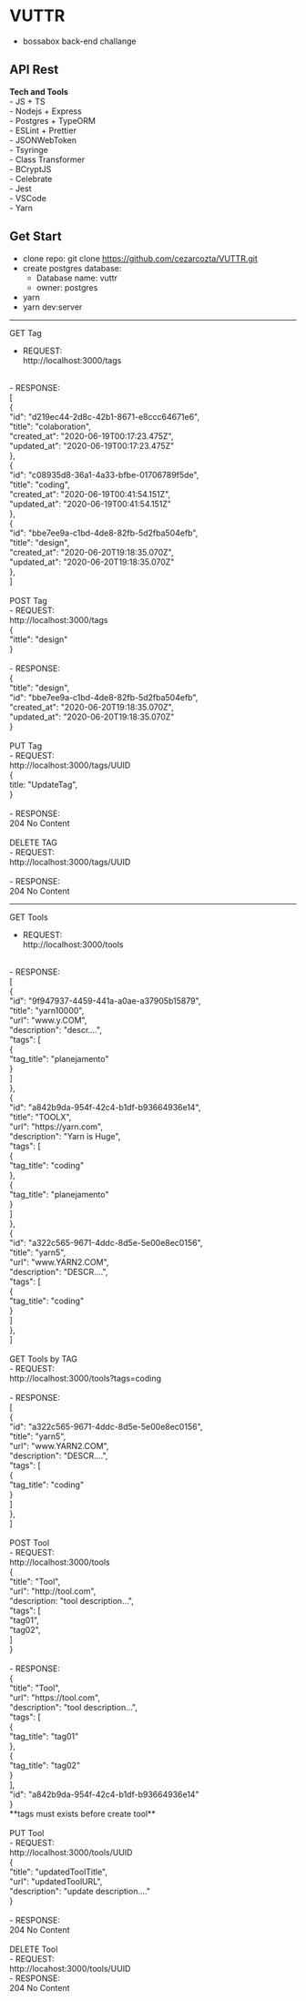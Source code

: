 # VUTTR
  - bossabox back-end challange
## API Rest
  **Tech and Tools**<br>
    - JS + TS<br>
    - Nodejs + Express<br>
    - Postgres + TypeORM<br>
    - ESLint + Prettier<br>
    - JSONWebToken<br>
    - Tsyringe<br>
    - Class Transformer<br>
    - BCryptJS<br>
    - Celebrate<br>
    - Jest<br>
    - VSCode<br>
    - Yarn<br>
## Get Start
  - clone repo: git clone https://github.com/cezarcozta/VUTTR.git
  - create postgres database:
    - Database name: vuttr
    - owner: postgres
  - yarn
  - yarn dev:server
----------------------------------------------------------------------------
GET Tag<br>
  - REQUEST:<br>
    http://localhost:3000/tags<br>
<br>
  - RESPONSE:<br>
    [<br>
      {<br>
        "id": "d219ec44-2d8c-42b1-8671-e8ccc64671e6",<br>
        "title": "colaboration",<br>
        "created_at": "2020-06-19T00:17:23.475Z",<br>
        "updated_at": "2020-06-19T00:17:23.475Z"<br>
      },<br>
      {<br>
        "id": "c08935d8-36a1-4a33-bfbe-01706789f5de",<br>
        "title": "coding",<br>
        "created_at": "2020-06-19T00:41:54.151Z",<br>
        "updated_at": "2020-06-19T00:41:54.151Z"<br>
      },<br>
      {<br>
        "id": "bbe7ee9a-c1bd-4de8-82fb-5d2fba504efb",<br>
        "title": "design",<br>
        "created_at": "2020-06-20T19:18:35.070Z",<br>
        "updated_at": "2020-06-20T19:18:35.070Z"<br>
      },<br>
    ]<br>
<br>
POST Tag<br>
  - REQUEST:<br>
    http://localhost:3000/tags<br>
    {<br>
      "ittle": "design"<br>
    }<br>
<br>
  - RESPONSE:<br>
    {<br>
      "title": "design",<br>
      "id": "bbe7ee9a-c1bd-4de8-82fb-5d2fba504efb",<br>
      "created_at": "2020-06-20T19:18:35.070Z",<br>
      "updated_at": "2020-06-20T19:18:35.070Z"<br>
    }<br>
<br>
PUT Tag<br>
  - REQUEST:<br>
    http://localhost:3000/tags/UUID<br>
    {<br>
      title: "UpdateTag",<br>
    }<br>
<br>
  - RESPONSE:<br>
    204 No Content<br>
<br>
DELETE TAG<br>
  - REQUEST:<br>
    http://localhost:3000/tags/UUID<br>
<br>
  - RESPONSE:<br>
    204 No Content<br>

------------------------------------------------------------------------------
GET Tools<br>
  - REQUEST:<br>
    http://localhost:3000/tools<br>
<br>
  - RESPONSE:<br>
    [<br>
      {<br>
        "id": "9f947937-4459-441a-a0ae-a37905b15879",<br>
        "title": "yarn10000",<br>
        "url": "www.y.COM",<br>
        "description": "descr....",<br>
        "tags": [<br>
          {<br>
            "tag_title": "planejamento"<br>
          }<br>
        ]<br>
      },<br>
      {<br>
        "id": "a842b9da-954f-42c4-b1df-b93664936e14",<br>
        "title": "TOOLX",<br>
        "url": "https://yarn.com",<br>
        "description": "Yarn is Huge",<br>
        "tags": [<br>
          {<br>
            "tag_title": "coding"<br>
          },<br>
          {<br>
            "tag_title": "planejamento"<br>
          }<br>
        ]<br>
      },<br>
      {<br>
        "id": "a322c565-9671-4ddc-8d5e-5e00e8ec0156",<br>
        "title": "yarn5",<br>
        "url": "www.YARN2.COM",<br>
        "description": "DESCR....",<br>
        "tags": [<br>
          {<br>
            "tag_title": "coding"<br>
          }<br>
        ]<br>
      },<br>
    ]<br>
<br>
GET Tools by TAG<br>
  - REQUEST:<br>
    http://localhost:3000/tools?tags=coding<br>
<br>
  - RESPONSE:<br>
    [<br>
      {<br>
        "id": "a322c565-9671-4ddc-8d5e-5e00e8ec0156",<br>
        "title": "yarn5",<br>
        "url": "www.YARN2.COM",<br>
        "description": "DESCR....",<br>
        "tags": [<br>
          {<br>
            "tag_title": "coding"<br>
          }<br>
        ]<br>
      },<br>
    ]<br>
<br>
POST Tool<br>
  - REQUEST:<br>
    http://localhost:3000/tools<br>
    {<br>
      "title": "Tool",<br>
      "url": "http://tool.com",<br>
      "description: "tool description...",<br>
      "tags": [<br>
        "tag01",<br>
        "tag02",<br>
      ]<br>
    }<br>
<br>
  - RESPONSE:<br>
    {<br>
      "title": "Tool",<br>
      "url": "https://tool.com",<br>
      "description": "tool description...",<br>
      "tags": [<br>
        {<br>
          "tag_title": "tag01"<br>
        },<br>
        {<br>
          "tag_title": "tag02"<br>
        }<br>
      ],<br>
      "id": "a842b9da-954f-42c4-b1df-b93664936e14"<br>
    }<br>
**tags must exists before create tool**<br>
<br>
PUT Tool<br>
  - REQUEST:<br>
    http://localhost:3000/tools/UUID<br>
    {<br>
	    "title": "updatedToolTitle",<br>
	    "url": "updatedToolURL",<br>
	    "description": "update description...."<br>
    }<br>
<br>
  - RESPONSE:<br>
    204 No Content<br>
<br>
DELETE Tool<br>
  - REQUEST:<br>
    http://locahost:3000/tools/UUID<br>
  - RESPONSE:<br>
    204 No Content<br>

